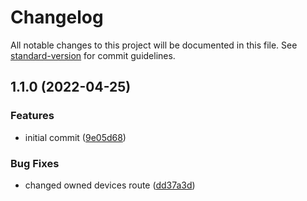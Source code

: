 # Changelog

All notable changes to this project will be documented in this file. See [standard-version](https://github.com/conventional-changelog/standard-version) for commit guidelines.

## 1.1.0 (2022-04-25)


### Features

* initial commit ([9e05d68](https://github.com/cory-evans/gps-tracker-proto-position/commit/9e05d682f6e983fa7621c0d7bc0ee032a9a35c85))


### Bug Fixes

* changed owned devices route ([dd37a3d](https://github.com/cory-evans/gps-tracker-proto-position/commit/dd37a3d0e15fb2da2ee3de115c8499aa81bdfb8b))
